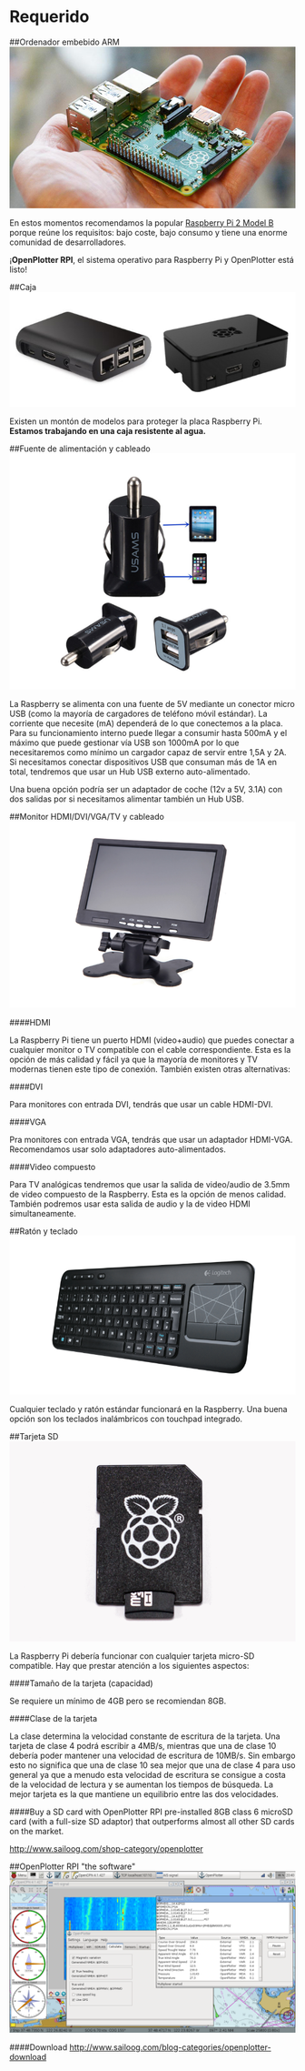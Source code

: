 # Requerido

##Ordenador embebido ARM
![](rpi2.jpg)

En estos momentos recomendamos la popular [Raspberry Pi 2 Model B](https://www.raspberrypi.org/products/raspberry-pi-2-model-b/) porque reúne los requisitos: bajo coste, bajo consumo y tiene una enorme comunidad de desarrolladores.

¡**OpenPlotter RPI**,  el sistema operativo para Raspberry Pi y OpenPlotter está listo!

##Caja
![](box.png)

Existen un montón de modelos para proteger la placa Raspberry Pi.
**Estamos trabajando en una caja resistente al agua.**

##Fuente de alimentación y cableado
![](power.png)

La Raspberry se alimenta con una fuente de 5V mediante un conector micro USB (como la mayoría de cargadores de teléfono móvil estándar). La corriente que necesite (mA) dependerá de lo que conectemos a la placa. Para su funcionamiento interno puede llegar a consumir hasta 500mA y el máximo que puede gestionar vía USB son 1000mA por lo que necesitaremos como mínimo un cargador capaz de servir entre 1,5A y 2A. Si necesitamos conectar dispositivos USB que consuman más de 1A en total, tendremos que usar un Hub USB externo auto-alimentado.

Una buena opción podría ser un adaptador de coche (12v a 5V, 3.1A) con dos salidas por si necesitamos alimentar también un Hub USB.

##Monitor HDMI/DVI/VGA/TV y cableado
![](hdmi.png)

####HDMI

La Raspberry Pi tiene un puerto HDMI (video+audio) que puedes conectar a cualquier monitor o TV compatible con el cable correspondiente. Esta es la opción de más calidad y fácil ya que la mayoría de monitores y TV modernas tienen este tipo de conexión. También existen otras alternativas:

####DVI

Para monitores con entrada DVI, tendrás que usar un cable HDMI-DVI.

####VGA 

Pra monitores con entrada VGA, tendrás que usar un adaptador HDMI-VGA. Recomendamos usar solo adaptadores auto-alimentados.

####Video compuesto

Para TV analógicas tendremos que usar la salida de video/audio de 3.5mm de video compuesto de la Raspberry. Esta es la opción de menos calidad. También podremos usar esta salida de audio y la de video HDMI simultaneamente.

##Ratón y teclado
![](keyboard.png)

Cualquier teclado y ratón estándar funcionará en la Raspberry. Una buena opción son los teclados inalámbricos con touchpad integrado.

##Tarjeta SD
![](sd.png)

La Raspberry Pi debería funcionar con cualquier tarjeta micro-SD compatible. Hay que prestar atención a los siguientes aspectos:

####Tamaño de la tarjeta (capacidad) 

Se requiere un mínimo de 4GB pero se recomiendan 8GB.

####Clase de la tarjeta

La clase determina la velocidad constante de escritura de la tarjeta. Una tarjeta de clase 4 podrá escribir a 4MB/s, mientras que una de clase 10 debería poder mantener una velocidad de escritura de 10MB/s. Sin embargo esto no significa que una de clase 10 sea mejor que una de clase 4 para uso general ya que a menudo esta velocidad de escritura se consigue a costa de la velocidad de lectura y se aumentan los tiempos de búsqueda. La mejor tarjeta es la que mantiene un equilibrio entre las dos velocidades.

####Buy a SD card with OpenPlotter RPI pre-installed
8GB class 6 microSD card (with a full-size SD adaptor) that outperforms almost all other SD cards on the market.

http://www.sailoog.com/shop-category/openplotter

##OpenPlotter RPI "the software"
![](openplotter_rpi.png)

####Download
http://www.sailoog.com/blog-categories/openplotter-download